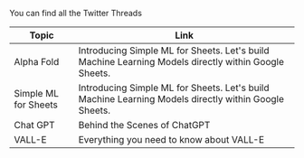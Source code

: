 You can find all the Twitter Threads




|  Topic | Link |
|------------- | ------------- |
| Alpha Fold    |Introducing Simple ML for Sheets. Let's build Machine Learning Models directly within Google Sheets.|https://twitter.com/Sumanth_077/status/1613083118235422721?s=20&t=WwasG5l_7nZnTgGVHycBJg|
| Simple ML for Sheets    |Introducing Simple ML for Sheets. Let's build Machine Learning Models directly within Google Sheets.|https://twitter.com/Sumanth_077/status/1613083118235422721?s=20&t=WwasG5l_7nZnTgGVHycBJg|
| Chat GPT    |Behind the Scenes of ChatGPT|https://twitter.com/Sumanth_077/status/1610267246231965696?s=20&t=FjMw2frzYnN4gcbtQtjRsg|
| VALL-E    |Everything you need to know about VALL-E|https://twitter.com/Sumanth_077/status/1614243440589680641?s=20&t=FjMw2frzYnN4gcbtQtjRsg|

